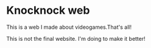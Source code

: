 # Knocknock web

This is a web I made about videogames.That's all!

This is not the final website. I'm doing to make it better!
